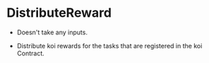 # DistributeReward

- Doesn't take any inputs.

- Distribute koi rewards for the tasks that are registered in the koi Contract.
